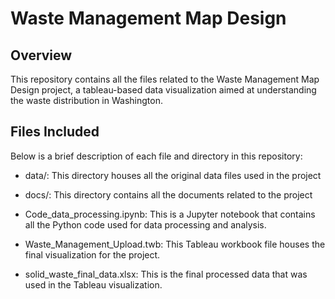 # Waste Management Map Design

## Overview
This repository contains all the files related to the Waste Management Map Design project, a tableau-based data visualization aimed at understanding the waste distribution in Washington.

## Files Included
Below is a brief description of each file and directory in this repository:

- data/: This directory houses all the original data files used in the project
  
- docs/: This directory contains all the documents related to the project

- Code_data_processing.ipynb: This is a Jupyter notebook that contains all the Python code used for data processing and analysis.

- Waste_Management_Upload.twb: This Tableau workbook file houses the final visualization for the project.

- solid_waste_final_data.xlsx: This is the final processed data that was used in the Tableau visualization.

